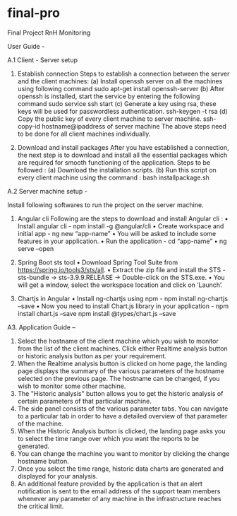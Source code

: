 # final-pro
Final Project RnH Monitoring

User Guide - 

A.1 Client - Server setup

1. Establish connection
Steps to establish a connection between the server and the client machines:
(a) Install openssh server on all the machines using following command
sudo apt-get install openssh-server
(b) After openssh is installed, start the service by entering the following command
sudo service ssh start
(c) Generate a key using rsa, these keys will be used for passwordless authentication.
ssh-keygen -t rsa
(d) Copy the public key of every client machine to server machine.
ssh-copy-id hostname@ipaddress of server machine
The above steps need to be done for all client machines individually.

2. Download and install packages
After you have established a connection, the next step is to download and install all the essential packages which are required for smooth functioning of the
application. Steps to be followed :
(a) Download the installation scripts.
(b) Run this script on every client machine using the command :
bash installpackage.sh

A.2 Server machine setup - 

Install following softwares to run the project on the server machine.
1. Angular cli
Following are the steps to download and install Angular cli :
• Install angular cli - npm install -g @angular/cli
• Create workspace and initial app - ng new “app-name”
• You will be asked to include some features in your application.
• Run the application - cd “app-name”
• ng serve –open

2. Spring Boot sts tool
• Download Spring Tool Suite from https://spring.io/tools3/sts/all.
• Extract the zip file and install the STS - sts-bundle -> sts-3.9.9.RELEASE
-> Double-click on the STS.exe.
• You will get a window, select the workspace location and click on ‘Launch’.

3. Chartjs in Angular
• Install ng-chartjs using npm - npm install ng-chartjs –save
• Now you need to install Chart.js library in your application -
npm install chart.js –save
npm install @types/chart.js –save

A3. Application Guide – 

1.	Select the hostname of the client machine which you wish to monitor from the list of the client machines. Click either Realtime analysis button or historic analysis button as per your requirement.
2.	When the Realtime analysis button is clicked on home page, the landing page displays the summary of the various parameters of the hostname selected on the previous page. The hostname can be changed, if you wish to monitor some other machine.
3.	The "Historic analysis" button allows you to get the historic analysis of certain parameters of that particular machine.
4.	The side panel consists of the various parameter tabs. You can navigate to a particular tab in order to have a detailed overview of that parameter of the machine.
5.	When the Historic Analysis button is clicked, the landing page asks you to select the time range over which you want the reports to be generated.
6.	You can change the machine you want to monitor by clicking the change hostname button.
7.	Once you select the time range, historic data charts are generated and displayed for your analysis.
8.	An additional feature provided by the application is that an alert notification is sent to the email address of the support team members whenever any parameter of any machine in the infrastructure reaches the critical limit.

